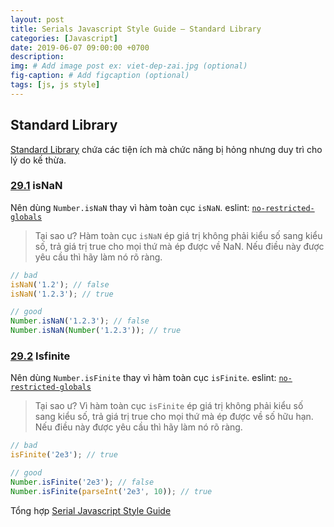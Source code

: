 ```yaml
---
layout: post
title: Serials Javascript Style Guide – Standard Library
categories: [Javascript]
date: 2019-06-07 09:00:00 +0700
description: 
img: # Add image post ex: viet-dep-zai.jpg (optional)
fig-caption: # Add figcaption (optional)
tags: [js, js style]
---
```


## Standard Library

[Standard Library](https://developer.mozilla.org/en/docs/Web/JavaScript/Reference/Global_Objects) chứa các tiện ích mà chức năng bị hỏng nhưng duy trì cho lý do kế thừa.

<a name="standard-library--isnan"></a>
### [29.1](#standard-library--isnan) isNaN
Nên dùng `Number.isNaN` thay vì hàm toàn cục `isNaN`. eslint: [`no-restricted-globals`](https://eslint.org/docs/rules/no-restricted-globals)

> Tại sao ư? Hàm toàn cục `isNaN` ép giá trị không phải kiểu số sang kiểu số, trả giá trị true cho mọi thứ mà ép được về NaN.
> Nếu điều này được yêu cầu thì hãy làm nó rõ ràng.

```javascript
// bad
isNaN('1.2'); // false
isNaN('1.2.3'); // true

// good
Number.isNaN('1.2.3'); // false
Number.isNaN(Number('1.2.3')); // true
```

<a name="standard-library--isfinite"></a>
### [29.2](#standard-library--isfinite) Isfinite
Nên dùng `Number.isFinite` thay vì hàm toàn cục `isFinite`. eslint: [`no-restricted-globals`](https://eslint.org/docs/rules/no-restricted-globals)

> Tại sao ư? Vì hàm toàn cục `isFinite` ép giá trị không phải kiểu số sang kiểu số, trả giá trị true cho mọi thứ mà ép được về số hữu hạn.
> Nếu điều này được yêu cầu thì hãy làm nó rõ ràng.

```javascript
// bad
isFinite('2e3'); // true

// good
Number.isFinite('2e3'); // false
Number.isFinite(parseInt('2e3', 10)); // true
```

Tổng hợp [Serial Javascript Style Guide](/2019/05/17/serials-javascript-style-guide/)